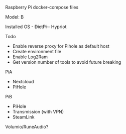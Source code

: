 Raspberry Pi docker-compose files

Model: B 

Installed OS
	- <s> DietPi </s>
	- Hypriot

Todo
* Enable reverse proxy for Pihole as default host
* Create environment file
* Enable Log2Ram
* Get version number of tools to avoid future breaking

PiA
- Nextcloud
- PiHole


PiB
- PiHole
- Transmission (with VPN)
- SteamLink


Volumio/RuneAudio?
